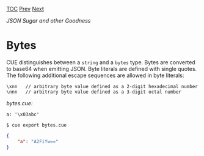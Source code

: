 [TOC](Readme.md) [Prev](stringraw.md) [Next](scopes.md)

_JSON Sugar and other Goodness_

# Bytes

CUE distinguishes between a `string` and a `bytes` type.
Bytes are converted to base64 when emitting JSON.
Byte literals are defined with single quotes.
The following additional escape sequences are allowed in byte literals:

    \xnn   // arbitrary byte value defined as a 2-digit hexadecimal number
    \nnn   // arbitrary byte value defined as a 3-digit octal number
<!-- jba: this contradicts the spec, which has \nnn (no leading zero) -->

<!-- CUE editor -->
_bytes.cue:_
```
a: '\x03abc'
```

<!-- result -->
`$ cue export bytes.cue`
```json
{
    "a": "A2FiYw=="
}
```
